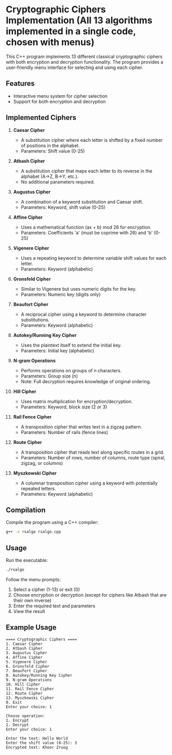 # Cryptographic Ciphers Implementation (All 13 algorithms implemented in a single code, chosen with menus)

This C++ program implements 13 different classical cryptographic ciphers with both encryption and decryption functionality. The program provides a user-friendly menu interface for selecting and using each cipher.

## Features

* Interactive menu system for cipher selection
* Support for both encryption and decryption


## Implemented Ciphers

1. **Caesar Cipher**
   * A substitution cipher where each letter is shifted by a fixed number of positions in the alphabet.
   * Parameters: Shift value (0-25)

2. **Atbash Cipher**
   * A substitution cipher that maps each letter to its reverse in the alphabet (A→Z, B→Y, etc.).
   * No additional parameters required.

3. **Augustus Cipher**
   * A combination of a keyword substitution and Caesar shift.
   * Parameters: Keyword, shift value (0-25)

4. **Affine Cipher**
   * Uses a mathematical function (ax + b) mod 26 for encryption.
   * Parameters: Coefficients 'a' (must be coprime with 26) and 'b' (0-25)

5. **Vigenere Cipher**
   * Uses a repeating keyword to determine variable shift values for each letter.
   * Parameters: Keyword (alphabetic)

6. **Gronsfeld Cipher**
   * Similar to Vigenere but uses numeric digits for the key.
   * Parameters: Numeric key (digits only)

7. **Beaufort Cipher**
   * A reciprocal cipher using a keyword to determine character substitutions.
   * Parameters: Keyword (alphabetic)

8. **Autokey/Running Key Cipher**
   * Uses the plaintext itself to extend the initial key.
   * Parameters: Initial key (alphabetic)

9. **N-gram Operations**
   * Performs operations on groups of n characters.
   * Parameters: Group size (n)
   * Note: Full decryption requires knowledge of original ordering.

10. **Hill Cipher**
    * Uses matrix multiplication for encryption/decryption.
    * Parameters: Keyword, block size (2 or 3)

11. **Rail Fence Cipher**
    * A transposition cipher that writes text in a zigzag pattern.
    * Parameters: Number of rails (fence lines)

12. **Route Cipher**
    * A transposition cipher that reads text along specific routes in a grid.
    * Parameters: Number of rows, number of columns, route type (spiral, zigzag, or columns)

13. **Myszkowski Cipher**
    * A columnar transposition cipher using a keyword with potentially repeated letters.
    * Parameters: Keyword (alphabetic)

## Compilation

Compile the program using a C++ compiler:

```bash
g++ -o rsalgo rsalgo.cpp
```

## Usage

Run the executable:

```bash
./rsalgo
```

Follow the menu prompts:
1. Select a cipher (1-13) or exit (0)
2. Choose encryption or decryption (except for ciphers like Atbash that are their own inverse)
3. Enter the required text and parameters
4. View the result

## Example Usage

```
==== Cryptographic Ciphers ====
1. Caesar Cipher
2. Atbash Cipher
3. Augustus Cipher
4. Affine Cipher
5. Vigenere Cipher
6. Gronsfeld Cipher
7. Beaufort Cipher
8. Autokey/Running Key Cipher
9. N-gram Operations
10. Hill Cipher
11. Rail Fence Cipher
12. Route Cipher
13. Myszkowski Cipher
0. Exit
Enter your choice: 1

Choose operation:
1. Encrypt
2. Decrypt
Enter your choice: 1

Enter the text: Hello World
Enter the shift value (0-25): 3
Encrypted text: Khoor Zruog
```



